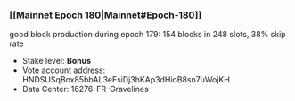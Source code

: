 ### [[Mainnet Epoch 180|Mainnet#Epoch-180]]
good block production during epoch 179: 154 blocks in 248 slots, 38% skip rate
* Stake level: **Bonus**
* Vote account address: HNDSUSqBox85bbAL3eFsiDj3hKAp3dHioB8sn7uWojKH
* Data Center: 16276-FR-Gravelines
